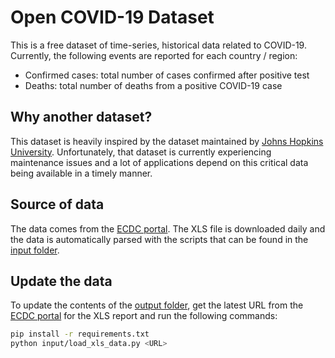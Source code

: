 # Open COVID-19 Dataset
This is a free dataset of time-series, historical data related to COVID-19.
Currently, the following events are reported for each country / region:
* Confirmed cases: total number of cases confirmed after positive test
* Deaths: total number of deaths from a positive COVID-19 case

## Why another dataset?
This dataset is heavily inspired by the dataset maintained by 
[Johns Hopkins University][1]. Unfortunately, that dataset is currently 
experiencing maintenance issues and a lot of applications depend on this 
critical data being available in a timely manner.

## Source of data
The data comes from the [ECDC portal][2]. The XLS file is downloaded daily and
the data is automatically parsed with the scripts that can be found in the
[input folder](input).

## Update the data
To update the contents of the [output folder](output), get the latest URL from
the [ECDC portal][2] for the XLS report and run the following commands:
```sh
pip install -r requirements.txt
python input/load_xls_data.py <URL>
```

[1]: https://github.com/CSSEGISandData/COVID-19
[2]: https://www.ecdc.europa.eu/en/publications-data/download-todays-data-geographic-distribution-covid-19-cases-worldwide